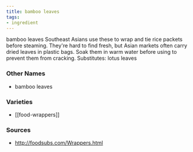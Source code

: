```yaml
---
title: bamboo leaves
tags:
- ingredient
---
```

bamboo leaves Southeast Asians use these to wrap and tie rice packets before steaming. They're hard to find fresh, but Asian markets often carry dried leaves in plastic bags. Soak them in warm water before using to prevent them from cracking. Substitutes: lotus leaves

### Other Names

* bamboo leaves

### Varieties

* [[food-wrappers]]

### Sources
* http://foodsubs.com/Wrappers.html
